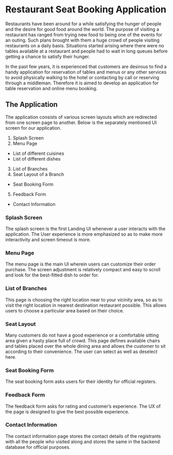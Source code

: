 # Restaurant Seat Booking Application

Restaurants have been around for a while satisfying the hunger of people and the desire for good food around the world. The purpose of visiting a restaurant has ranged from trying new food to being one of the events for an outing. Such plans brought with them a huge crowd of people visiting restaurants on a daily basis. Situations started arising where there were no tables available at a restaurant and people had to wait in long queues before getting a chance to satisfy their hunger.

In the past few years, it is experienced that customers are desirous to find a handy application for reservation of tables and menus or any other services to avoid physically walking to the hotel or contacting by call or reserving through a middleman. Therefore it is aimed to develop an application for table reservation and online menu booking.

## The Application

The application consists of various screen layouts which are redirected from one screen page to another. Below is the separately mentioned UI screen for our application. 
1. Splash Screen 
2. Menu Page 
- List of different cuisines 
- List of different dishes 
3. List of Branches 
4. Seat Layout of a Branch 
- Seat Booking Form 
5. Feedback Form 
- Contact Information

### Splash Screen
The splash screen is the first Landing UI whenever a user interacts with the application. The User experience is more emphasized so as to make more interactivity and screen timeout is more.

### Menu Page
The menu page is the main UI wherein users can customize their order purchase. The screen adjustment is relatively compact and easy to scroll and look for the best-fitted dish to order for.

### List of Branches
This page is choosing the right location near to your vicinity area, so as to visit the right location in nearest destination restaurant possible. This allows users to choose a particular area based on their choice.

### Seat Layout
Many customers do not have a good experience or a comfortable sitting area given a hasty place full of crowd. This page defines available chairs and tables placed over the whole dining area and allows the customer to sit according to their convenience. The user can select as well as deselect here.

### Seat Booking Form
The seat booking form asks users for their identity for official registers.

### Feedback Form
The feedback form asks for rating and customer’s experience. The UX of the page is designed to give the best possible experience.

### Contact Information
The contact information page stores the contact details of the registrants with all the people who visited along and stores the same in the backend database for official purposes.
